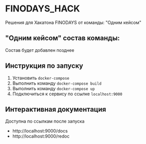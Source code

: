 # FINODAYS_HACK
Решения для Хакатона FINODAYS от команды: "Одним кейсом"

## "Одним кейсом" состав команды:
Состав будет добавлен позднее

## Инструкция по запуску
1) Установить `docker-compose`
2) Выполнить команду `docker-compose build`
3) Выполнить команду `docker-compose up`
4) Подключиться к сервису по ссылке `localhost:9000`

## Интерактивная документация
Доступна по ссылкам после запуска
- http://localhost:9000/docs
- http://localhost:9000/redoc
